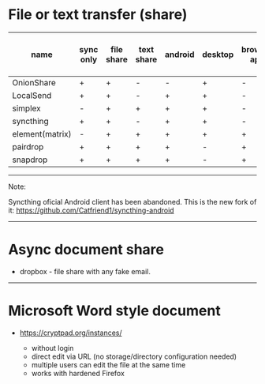 
# File or text transfer (share)

| name            | sync only | file share | text share | android | desktop | browser app | LAN share (without internet) | share over internet |
|-----------------|-----------|------------|------------|---------|---------|-------------|------------------------------|---------------------|
| OnionShare      | +         | +          | -          | -       | +       | -           | -                            | +                   |
| LocalSend       | +         | +          | -          | +       | +       | -           | +                            | -                   |
| simplex         | -         | +          | +          | +       | +       | -           | -                            | +                   |
| syncthing       | +         | +          | -          | +       | +       | -           | +                            | +                   |
| element(matrix) | -         | +          | +          | +       | +       | +           | -                            | +                   |
| pairdrop        | +         | +          | +          | +       | -       | +           | +                            | +                   |
| snapdrop        | +         | +          | +          | +       | -       | +           | +                            | -                   |

---

Note:

Syncthing oficial Android client has been abandoned. This is the new fork of it: https://github.com/Catfriend1/syncthing-android

---

# Async document share

- dropbox - file share with any fake email.

---

# Microsoft Word style document

- https://cryptpad.org/instances/

  - without login
  - direct edit via URL (no storage/directory configuration needed)
  - multiple users can edit the file at the same time
  - works with hardened Firefox
